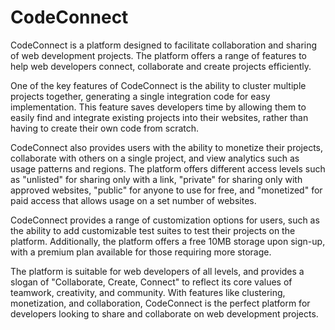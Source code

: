 # CodeConnect

CodeConnect is a platform designed to facilitate collaboration and sharing of web development projects. The platform offers a range of features to help web developers connect, collaborate and create projects efficiently.

One of the key features of CodeConnect is the ability to cluster multiple projects together, generating a single integration code for easy implementation. This feature saves developers time by allowing them to easily find and integrate existing projects into their websites, rather than having to create their own code from scratch.

CodeConnect also provides users with the ability to monetize their projects, collaborate with others on a single project, and view analytics such as usage patterns and regions. The platform offers different access levels such as "unlisted" for sharing only with a link, "private" for sharing only with approved websites, "public" for anyone to use for free, and "monetized" for paid access that allows usage on a set number of websites.

CodeConnect provides a range of customization options for users, such as the ability to add customizable test suites to test their projects on the platform. Additionally, the platform offers a free 10MB storage upon sign-up, with a premium plan available for those requiring more storage.

The platform is suitable for web developers of all levels, and provides a slogan of "Collaborate, Create, Connect" to reflect its core values of teamwork, creativity, and community. With features like clustering, monetization, and collaboration, CodeConnect is the perfect platform for developers looking to share and collaborate on web development projects.
